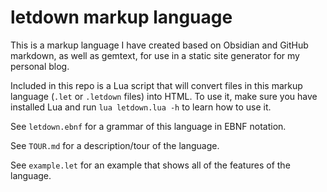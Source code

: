 # letdown markup language

This is a markup language I have created based on Obsidian and GitHub markdown,
as well as gemtext, for use in a static site generator for my personal blog.

Included in this repo is a Lua script that will convert files in this markup
language (`.let` or `.letdown` files) into HTML. To use it, make sure you have
installed Lua and run `lua letdown.lua -h` to learn how to use it.

See `letdown.ebnf` for a grammar of this language in EBNF notation.

See `TOUR.md` for a description/tour of the language.

See `example.let` for an example that shows all of the features of the language.
